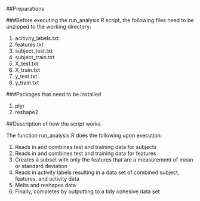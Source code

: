 ##Preparations

###Before executing the run_analysis.R script, the following files need to be unzipped to the working directory:
1. acitivity_labels.txt
2. features.txt
3. subject_test.txt
4. subject_train.txt
5. X_test.txt
6. X_train.txt
7. y_test.txt
8. y_train.txt

###Packages that need to be installed
1. plyr
2. reshape2

##Description of how the script works

The function run_analysis.R does the following upon execution:
1. Reads in and combines test and training data for subjects
2. Reads in and combines test and training data for features
3. Creates a subset with only the features that are a measurement of mean or standard deviation
4. Reads in activity labels resulting in a data set of combined subject, features, and activity data
5. Melts and reshapes data
6. Finally, completes by outputting to a tidy cohesive data set

